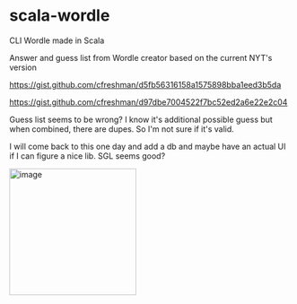 # scala-wordle
CLI Wordle made in Scala

Answer and guess list from Wordle creator based on the current NYT's version

https://gist.github.com/cfreshman/d5fb56316158a1575898bba1eed3b5da

https://gist.github.com/cfreshman/d97dbe7004522f7bc52ed2a6e22e2c04

Guess list seems to be wrong? I know it's additional possible guess but when combined, there are dupes. So I'm not sure if it's valid.

I will come back to this one day and add a db and maybe have an actual UI if I can figure a nice lib. SGL seems good?

<img width="226" alt="image" src="https://github.com/Chichigami/scala-wordle/assets/47513960/70fffd1a-76f4-416a-bafa-46c60fe7a773">
